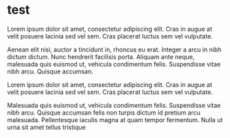 # test

Lorem ipsum dolor sit amet, consectetur adipiscing elit. Cras in augue at velit posuere lacinia sed vel sem. Cras placerat luctus sem vel vulputate.

Aenean elit nisi, auctor a tincidunt in, rhoncus eu erat. Integer a arcu in nibh dictum dictum. Nunc hendrerit facilisis porta. Aliquam ante neque, malesuada quis euismod ut, vehicula condimentum felis. Suspendisse vitae nibh arcu. Quisque accumsan.

Lorem ipsum dolor sit amet, consectetur adipiscing elit. Cras in augue at velit posuere lacinia sed vel sem. Cras placerat luctus sem vel vulputate.

Malesuada quis euismod ut, vehicula condimentum felis. Suspendisse vitae nibh arcu. Quisque accumsan felis non turpis dictum id pretium arcu malesuada. Pellentesque iaculis magna at quam tempor fermentum. Nulla ut urna sit amet tellus tristique
